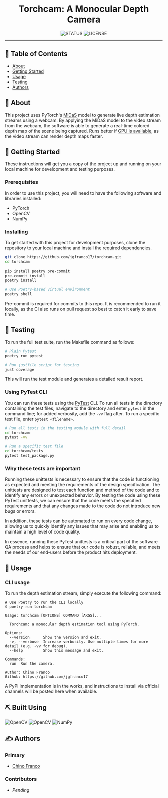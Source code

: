 <h1 align="center">Torchcam: A Monocular Depth Camera</h1>

<div align="center">

![STATUS](https://img.shields.io/badge/status-active-brightgreen?style=for-the-badge) ![LICENSE](https://img.shields.io/badge/license-MIT-blue?style=for-the-badge)

</div>

---

## 📝 Table of Contents

- [About](#about)
- [Getting Started](#getting_started)
- [Usage](#usage)
- [Testing](#testing)
- [Authors](#authors)

## 🔎 About <a name = "about"></a>

This project uses PyTorch's [MiDaS](https://pytorch.org/hub/intelisl_midas_v2/) model to generate live depth estimation streams
using a webcam. By applying the MiDaS model to the video stream from the webcam, the software is able to generate a real-time
colored depth map of the scene being captured. Runs better if [GPU is available](https://pytorch.org/docs/stable/notes/cuda.html),
as the video stream can render depth maps faster.

## 🏁 Getting Started <a name = "getting_started"></a>

These instructions will get you a copy of the project up and running on your local machine for development and testing purposes.

### Prerequisites

In order to use this project, you will need to have the following software and libraries installed:

- PyTorch
- OpenCV
- NumPy

### Installing

To get started with this project for development purposes, clone the repository to your local machine and install the required
dependencies.

```bash
git clone https://github.com/jgfranco17/torchcam.git
cd torchcam

pip install poetry pre-commit
pre-commit install
poetry install

# Use Poetry-based virtual environment
poetry shell
```

Pre-commit is required for commits to this repo. It is recommended to run it locally, as the CI also runs on pull request so
best to catch it early to save time.

## 🔧 Testing <a name = "testing"></a>

To run the full test suite, run the Makefile command as follows:

```bash
# Plain Pytest
poetry run pytest

# Run justfile script for testing
just coverage
```

This will run the test module and generates a detailed result report.

### Using PyTest CLI

You can run these tests using the [PyTest](https://docs.pytest.org/en/7.3.x/) CLI. To run all tests in the directory
containing the test files, navigate to the directory and enter `pytest` in the command line; for added verbosity, add
the `-vv` flag after. To run a specific test file, enter `pytest <filename>`.

```bash
# Run all tests in the testing module with full detail
cd torchcam
pytest -vv

# Run a specific test file
cd torchcam/tests
pytest test_package.py
```

### Why these tests are important

Running these unittests is necessary to ensure that the code is functioning as expected and meeting the requirements
of the design specification. The unittests are designed to test each function and method of the code and to identify
any errors or unexpected behavior. By testing the code using these PyTest unittests, we can ensure that the code
meets the specified requirements and that any changes made to the code do not introduce new bugs or errors.

In addition, these tests can be automated to run on every code change, allowing us to quickly identify any issues
that may arise and enabling us to maintain a high level of code quality.

In essence, running these PyTest unittests is a critical part of the software QA process and helps to ensure that
our code is robust, reliable, and meets the needs of our end-users before the product hits deployment.

## 🚀 Usage <a name = "usage"></a>

### CLI usage

To run the depth estimation stream, simply execute the following command:

```shell
# Use Poetry to run the CLI locally
$ poetry run torchcam

Usage: torchcam [OPTIONS] COMMAND [ARGS]...

  Torchcam: a monocular depth estimation tool using PyTorch.

Options:
  --version      Show the version and exit.
  -v, --verbose  Increase verbosity. Use multiple times for more detail (e.g. -vv for debug).
  --help         Show this message and exit.

Commands:
  run  Run the camera.

Author: Chino Franco
Github: https://github.com/jgfranco17
```

A PyPi implementation is in the works, and instructions to install via official channels will be posted here
when available.

## ⛏️ Built Using <a name = "built_using"></a>

![OpenCV](https://img.shields.io/badge/PyTorch-1.13.0-orange?style=for-the-badge&logo=pytorch&logoColor=orange)
![OpenCV](https://img.shields.io/badge/OpenCV-4.6.0-orange?style=for-the-badge&logo=opencv&logoColor=orange)
![NumPy](https://img.shields.io/badge/numpy-1.23.4-orange?style=for-the-badge&logo=numpy&logoColor=orange)

## ✍️ Authors <a name = "authors"></a>

### Primary

- [Chino Franco](https://github.com/jgfranco17)

### Contributors

- _Pending_
